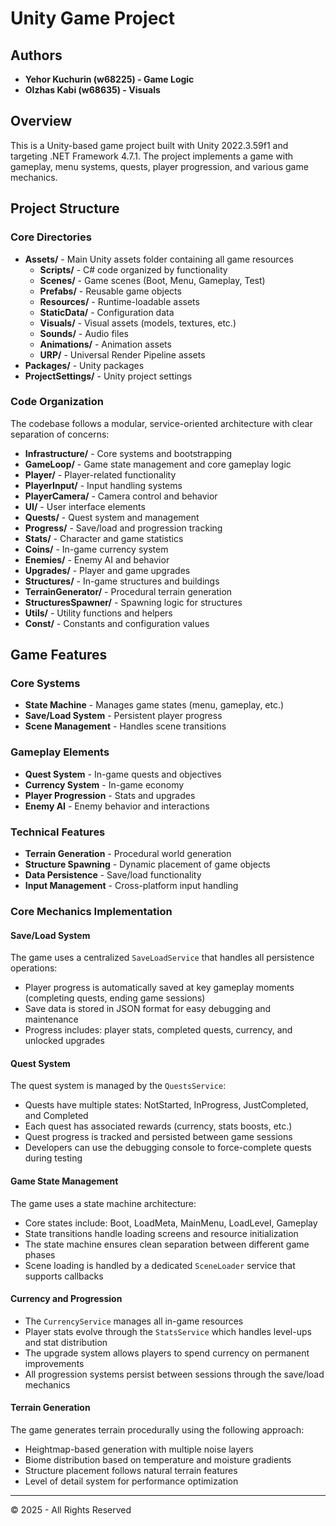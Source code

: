 # Unity Game Project

## Authors
- **Yehor Kuchurin (w68225) - Game Logic** 
- **Olzhas Kabi (w68635) - Visuals**

## Overview
This is a Unity-based game project built with Unity 2022.3.59f1 and targeting .NET Framework 4.7.1. The project implements a game with gameplay, menu systems, quests, player progression, and various game mechanics.

## Project Structure

### Core Directories
- **Assets/** - Main Unity assets folder containing all game resources
  - **Scripts/** - C# code organized by functionality
  - **Scenes/** - Game scenes (Boot, Menu, Gameplay, Test)
  - **Prefabs/** - Reusable game objects
  - **Resources/** - Runtime-loadable assets
  - **StaticData/** - Configuration data
  - **Visuals/** - Visual assets (models, textures, etc.)
  - **Sounds/** - Audio files
  - **Animations/** - Animation assets
  - **URP/** - Universal Render Pipeline assets
- **Packages/** - Unity packages
- **ProjectSettings/** - Unity project settings

### Code Organization
The codebase follows a modular, service-oriented architecture with clear separation of concerns:

- **Infrastructure/** - Core systems and bootstrapping
- **GameLoop/** - Game state management and core gameplay logic
- **Player/** - Player-related functionality
- **PlayerInput/** - Input handling systems
- **PlayerCamera/** - Camera control and behavior
- **UI/** - User interface elements
- **Quests/** - Quest system and management
- **Progress/** - Save/load and progression tracking
- **Stats/** - Character and game statistics
- **Coins/** - In-game currency system
- **Enemies/** - Enemy AI and behavior
- **Upgrades/** - Player and game upgrades
- **Structures/** - In-game structures and buildings
- **TerrainGenerator/** - Procedural terrain generation
- **StructuresSpawner/** - Spawning logic for structures
- **Utils/** - Utility functions and helpers
- **Const/** - Constants and configuration values

## Game Features

### Core Systems
- **State Machine** - Manages game states (menu, gameplay, etc.)
- **Save/Load System** - Persistent player progress
- **Scene Management** - Handles scene transitions

### Gameplay Elements
- **Quest System** - In-game quests and objectives
- **Currency System** - In-game economy
- **Player Progression** - Stats and upgrades
- **Enemy AI** - Enemy behavior and interactions

### Technical Features
- **Terrain Generation** - Procedural world generation
- **Structure Spawning** - Dynamic placement of game objects
- **Data Persistence** - Save/load functionality
- **Input Management** - Cross-platform input handling


### Core Mechanics Implementation

#### Save/Load System
The game uses a centralized `SaveLoadService` that handles all persistence operations:
- Player progress is automatically saved at key gameplay moments (completing quests, ending game sessions)
- Save data is stored in JSON format for easy debugging and maintenance
- Progress includes: player stats, completed quests, currency, and unlocked upgrades

#### Quest System
The quest system is managed by the `QuestsService`:
- Quests have multiple states: NotStarted, InProgress, JustCompleted, and Completed
- Each quest has associated rewards (currency, stats boosts, etc.)
- Quest progress is tracked and persisted between game sessions
- Developers can use the debugging console to force-complete quests during testing

#### Game State Management
The game uses a state machine architecture:
- Core states include: Boot, LoadMeta, MainMenu, LoadLevel, Gameplay
- State transitions handle loading screens and resource initialization
- The state machine ensures clean separation between different game phases
- Scene loading is handled by a dedicated `SceneLoader` service that supports callbacks

#### Currency and Progression
- The `CurrencyService` manages all in-game resources
- Player stats evolve through the `StatsService` which handles level-ups and stat distribution
- The upgrade system allows players to spend currency on permanent improvements
- All progression systems persist between sessions through the save/load mechanics

#### Terrain Generation
The game generates terrain procedurally using the following approach:
- Heightmap-based generation with multiple noise layers
- Biome distribution based on temperature and moisture gradients
- Structure placement follows natural terrain features
- Level of detail system for performance optimization


---

© 2025 - All Rights Reserved
